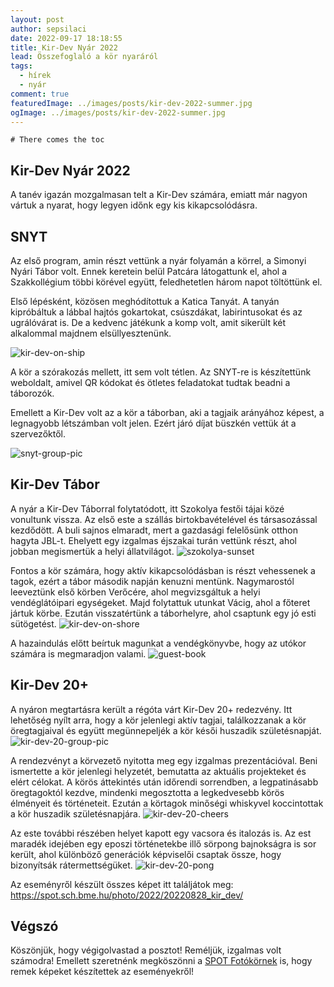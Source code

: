 ```yaml
---
layout: post
author: sepsilaci
date: 2022-09-17 18:18:55
title: Kir-Dev Nyár 2022
lead: Összefoglaló a kör nyaráról
tags:
  - hírek
  - nyár
comment: true
featuredImage: ../images/posts/kir-dev-2022-summer.jpg
ogImage: ../images/posts/kir-dev-2022-summer.jpg
---
```


```toc
# There comes the toc
```

## Kir-Dev Nyár 2022

A tanév igazán mozgalmasan telt a Kir-Dev számára, emiatt már nagyon vártuk a nyarat, hogy legyen időnk egy kis kikapcsolódásra.

## SNYT
Az első program, amin részt vettünk a nyár folyamán a körrel, a Simonyi Nyári Tábor volt. Ennek keretein belül Patcára látogattunk el, ahol a Szakkollégium többi körével együtt, feledhetetlen három napot töltöttünk el.

Első lépésként, közösen meghódítottuk a Katica Tanyát. A tanyán kipróbáltuk a lábbal hajtós gokartokat, csúszdákat, labirintusokat és az ugrálóvárat is. De a kedvenc játékunk a komp volt, amit sikerült két alkalommal majdnem elsüllyesztenünk.

![kir-dev-on-ship](https://warp.sch.bme.hu/images/kir-dev-boat-cropped)

A kör a szórakozás mellett, itt sem volt tétlen. Az SNYT-re is készítettünk weboldalt, amivel QR kódokat és ötletes feladatokat tudtak beadni a táborozók.

Emellett a Kir-Dev volt az a kör a táborban, aki a tagjaik arányához képest, a legnagyobb létszámban volt jelen. Ezért járó díjat büszkén vettük át a szervezőktől.

![snyt-group-pic](https://warp.sch.bme.hu/images/20220709_175453_spot)

## Kir-Dev Tábor
A nyár a Kir-Dev Táborral folytatódott, itt Szokolya festői tájai közé vonultunk vissza.
Az első este a szállás birtokbavételével és társasozással kezdődött. A buli sajnos elmaradt, mert a gazdasági felelősünk otthon hagyta JBL-t. Ehelyett egy izgalmas éjszakai turán vettünk részt, ahol jobban megismertük a helyi állatvilágot.
![szokolya-sunset](https://warp.sch.bme.hu/images/img_0391)

Fontos a kör számára, hogy aktív kikapcsolódásban is részt vehessenek a tagok, ezért a tábor második napján kenuzni mentünk. Nagymarostól leeveztünk első körben Verőcére, ahol megvizsgáltuk a helyi vendéglátóipari egységeket. Majd folytattuk utunkat Vácig, ahol a főteret jártuk körbe. Ezután visszatértünk a táborhelyre, ahol csaptunk egy jó esti sütögetést.
![kir-dev-on-shore](https://warp.sch.bme.hu/images/img_0389)

A hazaindulás előtt beírtuk magunkat a vendégkönyvbe, hogy az utókor számára is megmaradjon valami.
![guest-book](https://warp.sch.bme.hu/images/img_0399)

## Kir-Dev 20+
A nyáron megtartásra került a régóta várt Kir-Dev 20+ redezvény. Itt lehetőség nyílt arra, hogy a kör jelenlegi aktív tagjai, találkozzanak a kör öregtagjaival és együtt megünnepeljék a kör késői huszadik születésnapját.
![kir-dev-20-group-pic](https://spot.sch.bme.hu/photos/2022/20220828_kir_dev/2048/20220828_204609_ppeti.jpg)

A rendezvényt a körvezető nyitotta meg egy izgalmas prezentációval. Beni ismertette a kör jelenlegi helyzetét, bemutatta az aktuális projekteket és elért célokat. A körös áttekintés után időrendi sorrendben, a legpatinásabb öregtagoktól kezdve, mindenki megosztotta a legkedvesebb körös élményeit és történeteit. Ezután a körtagok minőségi whiskyvel koccintottak a kör huszadik születésnapjára.
![kir-dev-20-cheers](https://spot.sch.bme.hu/photos/2022/20220828_kir_dev/2048/20220828_210005_ppeti.jpg)

Az este további részében helyet kapott egy vacsora és italozás is. Az est maradék idejében egy eposzi történetekbe illő sörpong bajnokságra is sor került, ahol különböző generációk képviselői csaptak össze, hogy bizonyítsák rátermettségüket.
![kir-dev-20-pong](https://spot.sch.bme.hu/photos/2022/20220828_kir_dev/2048/20220828_210923_ppeti.jpg)

Az eseményről készült összes képet itt találjátok meg:
https://spot.sch.bme.hu/photo/2022/20220828_kir_dev/

## Végszó

Köszönjük, hogy végigolvastad a posztot! Reméljük, izgalmas volt számodra!
Emellett szeretnénk megköszönni a [SPOT Fotókörnek](https://spot.sch.bme.hu/) is, hogy remek képeket készítettek az eseményekről!
